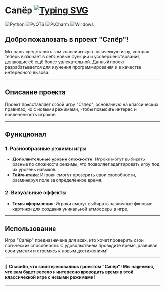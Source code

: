 # Сапёр [![Typing SVG](https://readme-typing-svg.demolab.com?font=Fira+Code&pause=1000&color=%239b2d30&random=true&width=435&lines=By+Maksimova+Anna)](https://git.io/typing-svg)
![Python](https://img.shields.io/badge/python-3670A0?style=for-the-badge&logo=python&logoColor=ffdd54)
![PyQT6](https://img.shields.io/badge/PyQT6%20-35b393.svg?style=for-the-badge&logo=visual-studio-code&logoColor=white)
![PyCharm](https://img.shields.io/badge/pycharm-143?style=for-the-badge&logo=pycharm&logoColor=black&color=black&labelColor=green)
![Windows](https://img.shields.io/badge/Windows-0078D6?style=for-the-badge&logo=windows&logoColor=white)


## Добро пожаловать в проект "Сапёр"!

Мы рады представить вам классическую логическую игру, которая теперь включает в себя новые функции и усовершенствования, делающие её ещё более увлекательной. Данный проект разрабатывается для изучения программирования и в качестве интересного вызова.

---

## Описание проекта

Проект представляет собой игру "Сапёр", основанную на классических правилах, но с новыми режимами, чтобы повысить интерес и вовлеченность игроков.

---

## Функционал

### 1. Разнообразные режимы игры
- **Дополнительные уровни сложности**: Игроки могут выбирать разные по сложности режимы, что позволяет адаптировать игру под их уровень навыков.
- **Тайм-атака**: Игроки смогут проверить свои способности, разминируя поле за определённое время.

### 2. Визуальные эффекты
- **Темы оформления**: Игроки смогут выбирать различные фоновые картинки для создания уникальной атмосферы в игре.

---

## Использование

Игра "Сапёр" предназначена для всех, кто хочет проверить свои логические способности. С удовольствием проводите время, развивая свои умения и стремясь к новым достижениям!

---

#### 🌟 Спасибо, что заинтересовались проектом "Сапёр"! Мы надеемся, что вам будет весело и интересно проводить время в этой классической игре с новыми режимами!

---